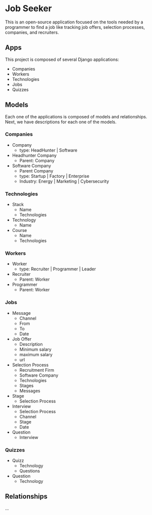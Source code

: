 # Job Seeker

This is an open-source application focused on the tools needed by a programmer to find a job like tracking job offers, selection processes, companies, and recruiters.

## Apps

This project is composed of several Django applications:

* Companies
* Workers
* Technologies
* Jobs
* Quizzes

## Models

Each one of the applications is composed of models and relationships. Next, we have descriptions for each one of the models.

### Companies

* Company
    * type: HeadHunter | Software
* Headhunter Company
    * Parent: Company
* Software Company
    * Parent Company
    * type: Startup | Factory | Enterprise
    * Industry: Energy | Marketing | Cybersecurity

### Technologies

* Stack
    * Name
    * Technologies
* Technology
    * Name
* Course
    * Name
    * Technologies

### Workers

* Worker
    * type: Recruiter | Programmer | Leader
* Recruiter
    * Parent: Worker
* Programmer
    * Parent: Worker

### Jobs

* Message
    * Channel
    * From
    * To
    * Date
* Job Offer
    * Description
    * Minimum salary
    * maximum salary
    * url
* Selection Process
    * Recruitment Firm
    * Software Company
    * Technologies
    * Stages
    * Messages
* Stage
    * Selection Process
* Interview
    * Selection Process
    * Channel
    * Stage
    * Date
* Question
    * Interview

### Quizzes

* Quizz
    * Technology
    * Questions
* Question
    * Technology

## Relationships

...
